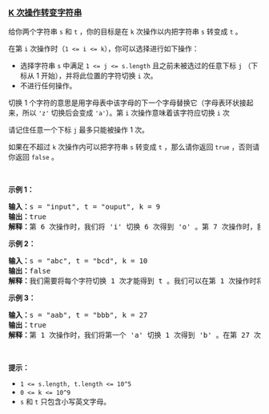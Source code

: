 ### [K 次操作转变字符串](https://leetcode-cn.com/problems/can-convert-string-in-k-moves)

<p>给你两个字符串&nbsp;<code>s</code>&nbsp;和&nbsp;<code>t</code>&nbsp;，你的目标是在 <code>k</code>&nbsp;次操作以内把字符串&nbsp;<code>s</code>&nbsp;转变成&nbsp;<code>t</code>&nbsp;。</p>

<p>在第 <code>i</code>&nbsp;次操作时（<code>1 &lt;= i &lt;= k</code>），你可以选择进行如下操作：</p>

<ul>
	<li>选择字符串 <code>s</code>&nbsp;中满足 <code>1 &lt;= j &lt;= s.length</code>&nbsp;且之前未被选过的任意下标 <code>j</code>&nbsp;（下标从 1 开始），并将此位置的字符切换 <code>i</code>&nbsp;次。</li>
	<li>不进行任何操作。</li>
</ul>

<p>切换 1 个字符的意思是用字母表中该字母的下一个字母替换它（字母表环状接起来，所以 <code>'z'</code>&nbsp;切换后会变成 <code>'a'</code>）。第 <code>i</code>&nbsp;次操作意味着该字符应切换&nbsp;<code>i</code>&nbsp;次</p>

<p>请记住任意一个下标 <code>j</code>&nbsp;最多只能被操作&nbsp;1 次。</p>

<p>如果在不超过 <code>k</code>&nbsp;次操作内可以把字符串 <code>s</code>&nbsp;转变成 <code>t</code>&nbsp;，那么请你返回&nbsp;<code>true</code>&nbsp;，否则请你返回&nbsp;<code>false</code>&nbsp;。</p>

<p>&nbsp;</p>

<p><strong>示例 1：</strong></p>

<pre>
<strong>输入：</strong>s = "input", t = "ouput", k = 9
<strong>输出：</strong>true
<strong>解释：</strong>第 6 次操作时，我们将 'i' 切换 6 次得到 'o' 。第 7 次操作时，我们将 'n' 切换 7 次得到 'u' 。
</pre>

<p><strong>示例 2：</strong></p>

<pre>
<strong>输入：</strong>s = "abc", t = "bcd", k = 10
<strong>输出：</strong>false
<strong>解释：</strong>我们需要将每个字符切换 1 次才能得到 t 。我们可以在第 1 次操作时将 'a' 切换成 'b' ，但另外 2 个字母在剩余操作中无法再转变为 t 中对应字母。
</pre>

<p><strong>示例 3：</strong></p>

<pre>
<strong>输入：</strong>s = "aab", t = "bbb", k = 27
<strong>输出：</strong>true
<strong>解释：</strong>第 1 次操作时，我们将第一个 'a' 切换 1 次得到 'b' 。在第 27 次操作时，我们将第二个字母 'a' 切换 27 次得到 'b' 。
</pre>

<p>&nbsp;</p>

<p><strong>提示：</strong></p>

<ul>
	<li><code>1 &lt;= s.length, t.length &lt;= 10^5</code></li>
	<li><code>0 &lt;= k &lt;= 10^9</code></li>
	<li><code>s</code>&nbsp;和&nbsp;<code>t</code>&nbsp;只包含小写英文字母。</li>
</ul>
